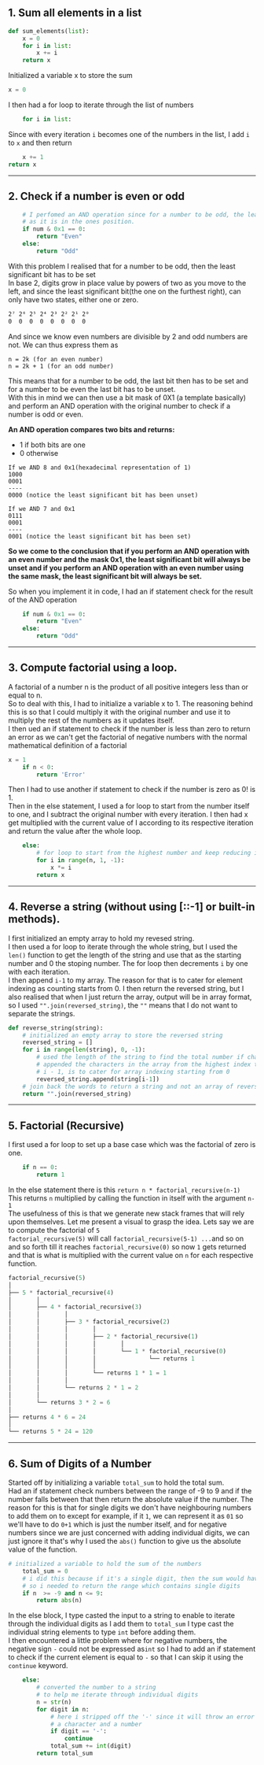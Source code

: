 ## 1. Sum all elements in a list

```python
def sum_elements(list):
    x = 0
    for i in list:
        x += i
    return x
```
Initialized a variable x to store the sum
```py
x = 0
```
I then had a for loop to iterate through the list of numbers
```py
    for i in list:
```
Since with every iteration `i` becomes one of the numbers in the list, I add `i` to `x` and then return
```python
    x += 1
return x
```
---
## 2. Check if a number is even or odd

```python
    # I perfomed an AND operation since for a number to be odd, the least significant bit has to be set
    # as it is in the ones position.
    if num & 0x1 == 0:
        return "Even"
    else:
        return "Odd"

```
With this problem I realised that for a number to be odd, then the least significant bit has to be set <br>
In base 2, digits grow in place value by powers of two as you move to the left, and since the least significant bit(the one on the furthest right), can only have two states, either one or zero.<br>
```txt
2⁷ 2⁶ 2⁵ 2⁴ 2³ 2² 2¹ 2⁰
0  0  0  0  0  0  0  0
```
And since we know even numbers are divisible by 2 and odd numbers are not. We can thus express them as
```text
n = 2k (for an even number)
n = 2k + 1 (for an odd number)
```
This means that for a number to be odd, the last bit then has to be set and for a number to be even the last bit has to be unset.<br>
With this in mind we can then use a bit mask of 0X1 (a template basically) and perform an AND operation with the original number to check if a number is odd or even.<br>

**An AND operation compares two bits and returns:**<br>
* 1 if both bits are one
* 0 otherwise
```text
If we AND 8 and 0x1(hexadecimal representation of 1)
1000 
0001
----
0000 (notice the least significant bit has been unset)

If we AND 7 and 0x1
0111
0001
----
0001 (notice the least significant bit has been set)
```
**So we come to the conclusion that if you perform an AND operation with an even number and the mask 0x1, the least significant bit will always be unset and if you perform an AND operation with an even number using the same mask, the least significant bit will always be set.**<br>

So when you implement it in code, I had an if statement check for the result of the AND operation
```python
    if num & 0x1 == 0:
        return "Even"
    else:
        return "Odd"
```

---

## 3. Compute factorial using a loop.
A factorial of a number n is the product of all positive integers less than or equal to n.<br>
So to deal with this, I had to initialize a variable x to 1. The reasoning behind this is so that I could multiply it with the original number and use it to multiply the rest of the numbers as it updates itself.<br>
I then ued an if statement to check if the number is less than zero to return an error as we can't get the factorial of negative numbers with the normal mathematical definition of a factorial
```python
x = 1
    if n < 0:
        return 'Error'
```
Then I had to use another if statement to check if the number is zero as 0! is 1.<br>
Then in the else statement, I used a for loop to start from the number itself to one, and I subtract the original number with every iteration. I then had x get multiplied with the current value of I according to its respective iteration and return the value after the whole loop. <br>
```python
    else:
        # for loop to start from the highest number and keep reducing it till 1
        for i in range(n, 1, -1):
            x *= i
        return x
```

---

## 4. Reverse a string (without using [::-1] or built-in methods).
I first initialized an empty array to hold my revesed string.<br>
I then used a for loop to iterate through the whole string, but I used the `len()` function to get the length of the string and use that as the starting number and 0 the stoping number. The for loop then decrements `i` by one with each iteration.<br>
I then append `i-1` to my array. The reason for that is to cater for element indexing as counting starts from 0. I then return the reversed string, but I also realised that when I just return the array, output will be in array format, so I used `"".join(reversed_string)`, the `""` means that I do not want to separate the strings.
```python
def reverse_string(string):
    # initialized an empty array to store the reversed string
    reversed_string = []
    for i in range(len(string), 0, -1):
        # used the length of the string to find the total number if characters
        # appended the characters in the array from the highest index to the lowest (0)
        # i - 1, is to cater for array indexing starting from 0
        reversed_string.append(string[i-1])
    # join back the words to return a string and not an array of reversed characters
    return "".join(reversed_string)
```

---

## 5. Factorial (Recursive)
I first used a for loop to set up a base case which was the factorial of zero is one.<br>
```python
    if n == 0:
        return 1
```
In the else statement there is this `return n * factorial_recursive(n-1)` <br>
This returns `n` multiplied by calling the function in itself with the argument `n-1` <br>
The usefulness of this is that we generate new stack frames that will rely upon themselves. Let me present a visual to grasp the idea. Lets say we are to compute the factorial of `5`<br>
`factorial_recursive(5)` will call `factorial_recursive(5-1) ...`and so on and so forth till it reaches `factorial_recursive(0)` so now `1` gets returned and that is what is multiplied with the current value on `n` for each respective function.
```sql
factorial_recursive(5)
│
├── 5 * factorial_recursive(4)
│       │
│       ├── 4 * factorial_recursive(3)
│       │       │
│       │       ├── 3 * factorial_recursive(2)
│       │       │       │
│       │       │       ├── 2 * factorial_recursive(1)
│       │       │       │       │
│       │       │       │       └── 1 * factorial_recursive(0)
│       │       │       │               └── returns 1
│       │       │       │
│       │       │       └── returns 1 * 1 = 1
│       │       │
│       │       └── returns 2 * 1 = 2
│       │
│       └── returns 3 * 2 = 6
│
├── returns 4 * 6 = 24
│
└── returns 5 * 24 = 120

```

---

## 6. Sum of Digits of a Number
Started off by initializing a variable `total_sum` to hold the total sum. <br>
Had an if statement check numbers between the range of -9 to 9 and if the number falls between that then return the absolute value if the number. The reason for this is that for single digits we don't have neighbouring numbers to add them on to except for example, if it `1`, we can represent it as `01` so we'll have to do `0+1` which is just the number itself, and for negative numbers since we are just concerned with adding individual digits, we can just ignore it that's why I used the `abs()` function to give us the absolute value of the function.<br>
```python
# initialized a variable to hold the sum of the numbers
    total_sum = 0
    # i did this because if it's a single digit, then the sum would have to be the number itself
    # so i needed to return the range which contains single digits
    if n  >= -9 and n <= 9:
        return abs(n)
```
In the else block, I type casted the input to a string to enable to iterate through the individual digits as I add them to `total_sum` I type cast the individual string elements to type `int` before adding them.<br>
I then encountered a little problem where for negative numbers, the negative sign `-` could not be expressed as`int` so I had to add an if statement to check if the current element is equal to `-` so that I can skip it using the `continue` keyword.
```python
    else:
        # converted the number to a string
        # to help me iterate through individual digits
        n = str(n)
        for digit in n:
            # here i stripped off the '-' since it will throw an error as one can't add
            # a character and a number
            if digit == '-':
                continue
            total_sum += int(digit)
        return total_sum
```